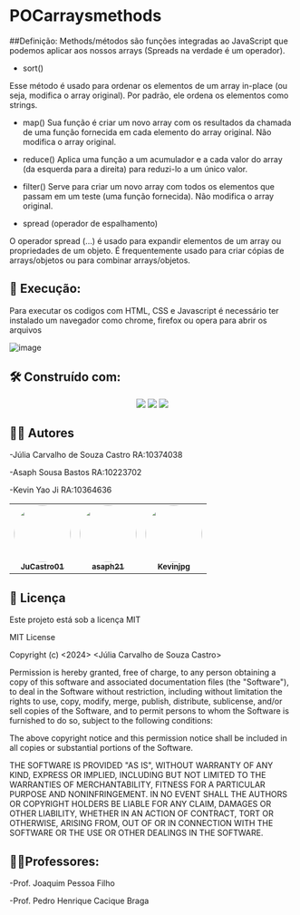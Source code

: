 # POCarraysmethods

##Definição:
Methods/métodos são funções integradas ao JavaScript que podemos aplicar aos nossos arrays (Spreads na verdade é um operador).

- sort()

Esse método é usado para ordenar os elementos de um array in-place (ou seja, modifica o array original). Por padrão, ele ordena os elementos como strings.

- map()
Sua função é criar um novo array com os resultados da chamada de uma função fornecida em cada elemento do array original. Não modifica o array original.

- reduce()
Aplica uma função a um acumulador e a cada valor do array (da esquerda para a direita) para reduzi-lo a um único valor.

- filter()
Serve para criar um novo array com todos os elementos que passam em um teste (uma função fornecida). Não modifica o array original.

- spread (operador de espalhamento)

O operador spread (...) é usado para expandir elementos de um array ou propriedades de um objeto. É frequentemente usado para criar cópias de arrays/objetos ou para combinar arrays/objetos.

## 🔧 Execução:

Para executar os codigos com HTML, CSS e Javascript é necessário ter instalado um navegador como chrome, firefox ou opera para abrir os arquivos

![image](https://github.com/user-attachments/assets/b4eb1191-4209-4bf1-b1f2-3ebbf3a01007)


## 🛠️ Construído com:

<div align="center">
<a href=" " target="_blank"><img src="https://img.shields.io/badge/HTML-239120?style=for-the-badge&logo=html5&logoColor=white" target="_blank"></a>
  <a href=" " target="_blank"><img src="https://img.shields.io/badge/CSS-239120?&style=for-the-badge&logo=css3&logoColor=white" target="_blank"></a>
  <a href=" " target="_blank"><img src="	https://img.shields.io/badge/JavaScript-F7DF1E?style=for-the-badge&logo=javascript&logoColor=black" target="_blank"></a>
  
</div>

## 🧑‍💻 Autores

-Júlia Carvalho de Souza Castro RA:10374038

-Asaph Sousa Bastos RA:10223702

-Kevin Yao Ji RA:10364636

<table>
  <tr>
    <td align="center"><a href="https://github.com/JuCastro01"><img style="border-radius: 50%;" src="https://avatars.githubusercontent.com/JuCastro01" width="100px;" alt=""/><br /><sub><b>JuCastro01</b></sub></a><br /><a href="https://github.com/JuCastro01"</a></td>
    <td align="center"><a href="https://github.com/asaph21"><img style="border-radius: 50%;" src="https://avatars.githubusercontent.com/asaph21" width="100px;" alt=""/><br /><sub><b>asaph21</b></sub></a><br /><a href="https://https://github.com/asaph21"</a></td>
     <td align="center"><a href="https://github.com/Kevinjpg"><img style="border-radius: 50%;" src="https://avatars.githubusercontent.com/Kevinjpg" width="100px;" alt=""/><br /><sub><b>Kevinjpg</b></sub></a><br /><a href="https://https://github.com/asaph21"</a></td>
    
  </tr>
</table>

## 📄 Licença

Este projeto está sob a licença MIT 

MIT License

Copyright (c) <2024> <Júlia Carvalho de Souza Castro>

Permission is hereby granted, free of charge, to any person obtaining a copy
of this software and associated documentation files (the "Software"), to deal
in the Software without restriction, including without limitation the rights
to use, copy, modify, merge, publish, distribute, sublicense, and/or sell
copies of the Software, and to permit persons to whom the Software is
furnished to do so, subject to the following conditions:

The above copyright notice and this permission notice shall be included in all
copies or substantial portions of the Software.

THE SOFTWARE IS PROVIDED "AS IS", WITHOUT WARRANTY OF ANY KIND, EXPRESS OR
IMPLIED, INCLUDING BUT NOT LIMITED TO THE WARRANTIES OF MERCHANTABILITY,
FITNESS FOR A PARTICULAR PURPOSE AND NONINFRINGEMENT. IN NO EVENT SHALL THE
AUTHORS OR COPYRIGHT HOLDERS BE LIABLE FOR ANY CLAIM, DAMAGES OR OTHER
LIABILITY, WHETHER IN AN ACTION OF CONTRACT, TORT OR OTHERWISE, ARISING FROM,
OUT OF OR IN CONNECTION WITH THE SOFTWARE OR THE USE OR OTHER DEALINGS IN THE
SOFTWARE.

## 👨‍🏫Professores:

-Prof. Joaquim Pessoa Filho

-Prof. Pedro Henrique Cacique Braga
